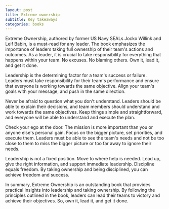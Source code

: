 ```yaml
---
layout: post
title: Extreme ownership
subtitle: Key takeaways 
categories: books
---
```


Extreme Ownership, authored by former US Navy SEALs Jocko Willink and Leif Babin, is a must-read for any leader. The book emphasizes the importance of leaders taking full ownership of their team's actions and outcomes. As a leader, it is crucial to take responsibility for everything that happens within your team. No excuses. No blaming others. Own it, lead it, and get it done.

Leadership is the determining factor for a team's success or failure. Leaders must take responsibility for their team's performance and ensure that everyone is working towards the same objective. Align your team's goals with your message, and push in the same direction.

Never be afraid to question what you don't understand. Leaders should be able to explain their decisions, and team members should understand and work towards the same objectives. Keep things simple and straightforward, and everyone will be able to understand and execute the plan.

Check your ego at the door. The mission is more important than you or anyone else's personal gain. Focus on the bigger picture, set priorities, and execute them. Leaders must be able to see the team's needs and not be too close to them to miss the bigger picture or too far away to ignore their needs.

Leadership is not a fixed position. Move to where help is needed. Lead up, give the right information, and support immediate leadership. Discipline equals freedom. By taking ownership and being disciplined, you can achieve freedom and success.

In summary, Extreme Ownership is an outstanding book that provides practical insights into leadership and taking ownership. By following the principles outlined in the book, leaders can lead their teams to victory and achieve their objectives. So, own it, lead it, and get it done.